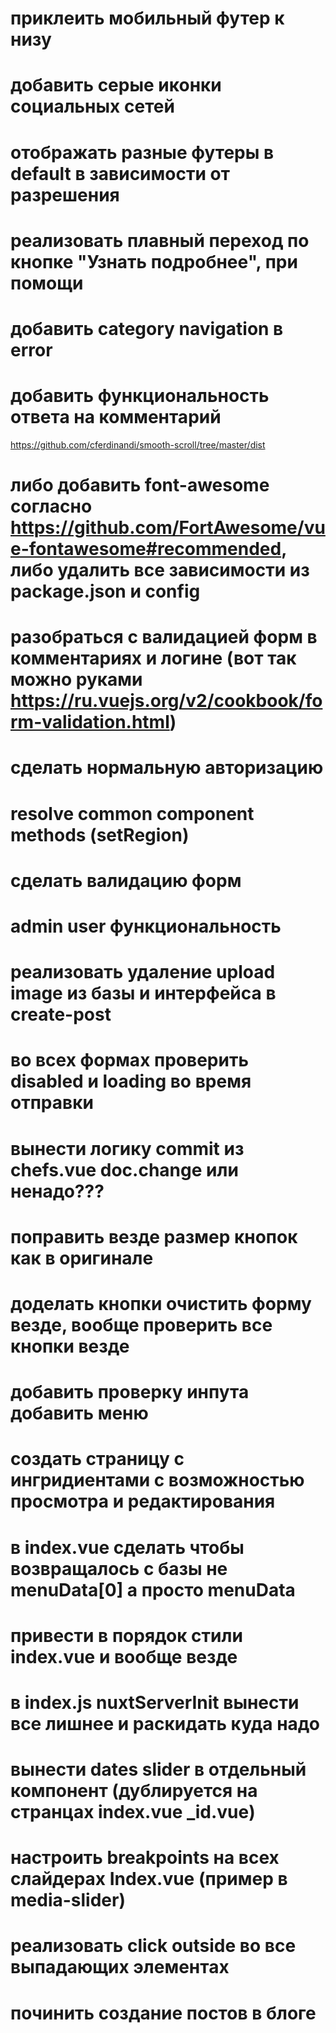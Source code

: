 # приклеить мобильный футер к низу

# добавить серые иконки социальных сетей

# отображать разные футеры в default в зависимости от разрешения

# реализовать плавный переход по кнопке "Узнать подробнее", при помощи

# добавить category navigation в error

# добавить функциональность ответа на комментарий

https://github.com/cferdinandi/smooth-scroll/tree/master/dist

# либо добавить font-awesome согласно https://github.com/FortAwesome/vue-fontawesome#recommended, либо удалить все зависимости из package.json и config

# разобраться с валидацией форм в комментариях и логине (вот так можно руками https://ru.vuejs.org/v2/cookbook/form-validation.html)

# сделать нормальную авторизацию

# resolve common component methods (setRegion)

# сделать валидацию форм

# admin user функциональность

# реализовать удаление upload image из базы и интерфейса в create-post

# во всех формах проверить disabled и loading во время отправки

# вынести логику commit из chefs.vue doc.change или ненадо???

# поправить везде размер кнопок как в оригинале

# доделать кнопки очистить форму везде, вообще проверить все кнопки везде

# добавить проверку инпута добавить меню

# создать страницу с ингридиентами с возможностью просмотра и редактирования

# в index.vue сделать чтобы возвращалось с базы не menuData[0] а просто menuData

# привести в порядок стили index.vue и вообще везде

# в index.js nuxtServerInit вынести все лишнее и раскидать куда надо

# вынести dates slider в отдельный компонент (дублируется на странцах index.vue \_id.vue)

# настроить breakpoints на всех слайдерах Index.vue (пример в media-slider)

# реализовать click outside во все выпадающих элементах

# починить создание постов в блоге

